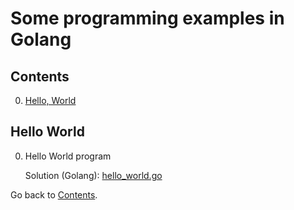 Some programming examples in Golang
===========================

## Contents
0. [Hello, World](#hello_world)

## Hello World

0. Hello World program

	Solution (Golang): [hello_world.go](https://github.com/ramon-pessoa/golang_programming/blob/master/src/hello_world/hello.go)

Go back to [Contents](#contents).
